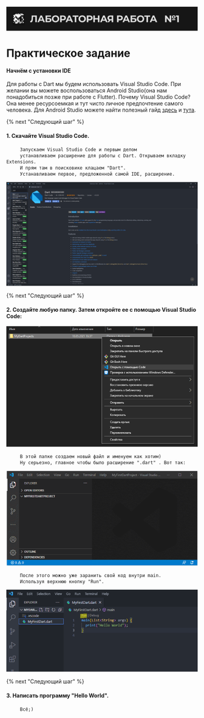 ![alt MATE Programming Lab](https://github.com/MATE-Programming/Lab_logo/blob/main/lab_1.svg?raw=true)

# Практическое задание

#### Начнём с установки IDE 
   Для работы с Dart мы будем использовать Visual Studio Code. 
      При желании вы можете воспользоваться Android Studio(она нам понадобиться позже при работе с Flutter). 
      Почему Visual Studio Code? Она менее ресурсоемкая и тут чисто личное предпочтение самого человека. 
      Для Android Studio можете найти полезный гайд [здесь](https://betacode.net/12819/install-dart-plugin-for-android-studio) и [тута](https://betacode.net/12831/run-your-first-dart-example-in-android-studio).

{% next "Следующий шаг" %}

#### 1. Скачайте Visual Studio Code.
         Запускаем Visual Studio Code и первым делом 
         устанавливаем расширение для работы с Dart. Открываем вкладку Extensions. 
         И прям там в поисковике клацаем "Dart". 
         Устанавливаем первое, предложенной самой IDE, расширение.
![alt MATE Programming Lab](https://github.com/MATE-Programming/Lab_logo/blob/main/Dart_1/1.png?raw=true)


{% next "Следующий шаг" %}

#### 2. Создайте любую папку. Затем откройте ее с помощью Visual Studio Code:

![alt MATE Programming Lab](https://github.com/MATE-Programming/Lab_logo/blob/main/Dart_1/2.png?raw=true)

         В этой папке создаем новый файл и именуем как хотим)
         Ну серьезно, главное чтобы было расширение ".dart" . Вот так:

![alt MATE Programming Lab](https://github.com/MATE-Programming/Lab_logo/blob/main/Dart_1/3.gif?raw=true)

         После этого можно уже заранить свой код внутри main. 
         Используя верхнюю кнопку "Run".

![alt MATE Programming Lab](https://github.com/MATE-Programming/Lab_logo/blob/main/Dart_1/4.png?raw=true)

{% next "Следующий шаг" %}

#### 3. Написать программу "Hello World".
         Всё;)


